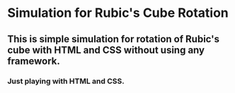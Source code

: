 # Simulation for Rubic's Cube Rotation

## This is simple simulation for rotation of Rubic's cube with HTML and CSS without using any framework. 
### Just playing with HTML and CSS.